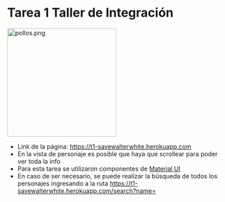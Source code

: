 # Tarea 1 Taller de Integración


<img src="https://blog-eeuu.com/wp-content/uploads/2018/08/breaking-bad-logo.jpeg" alt="pollos.png" width="250" style="margin: 0 auto"/>

- Link de la página: https://t1-savewalterwhite.herokuapp.com
- En la vista de personaje es posible que haya que scrollear para poder ver toda la info
- Para esta tarea se utilizaron componentes de [Material UI](https://material-ui.com/)
- En caso de ser necesario, se puede realizar la búsqueda de todos los personajes ingresando a la ruta https://t1-savewalterwhite.herokuapp.com/search?name=
